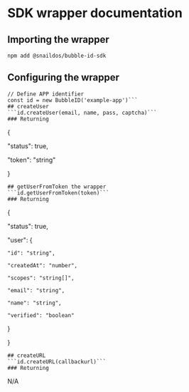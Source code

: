 # SDK wrapper documentation
## Importing the wrapper
```npm add @snaildos/bubble-id-sdk```
## Configuring the wrapper
```import { BubbleID } from '@snaildos/bubbleid-sdk'
// Define APP identifier
const id = new BubbleID('example-app')```
## createUser
```id.createUser(email, name, pass, captcha)```
### Returning
```
{

  "status": true,

  "token": "string"

}
```
## getUserFromToken the wrapper
```id.getUserFromToken(token)```
### Returning
```
{

  "status": true,

  "user": {

    "id": "string",

    "createdAt": "number",

    "scopes": "string[]",

    "email": "string",

    "name": "string",

    "verified": "boolean"

  }

}
```
## createURL
```id.createURL(callbackurl)```
### Returning
```
N/A
```